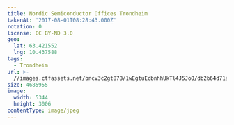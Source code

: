 ```yaml
---
title: Nordic Semiconductor Offices Trondheim
takenAt: '2017-08-01T08:28:43.000Z'
rotation: 0
license: CC BY-ND 3.0
geo:
  lat: 63.421552
  lng: 10.437588
tags:
  - Trondheim
url: >-
  //images.ctfassets.net/bncv3c2gt878/1wEgtuEcbnhhUkTl4J5JoO/db2b64d71a716cd5b7b8179198674a35/nordic-semiconductor-offices-trondheim_36407765635_o
size: 4685955
image:
  width: 5344
  height: 3006
contentType: image/jpeg
---
```


